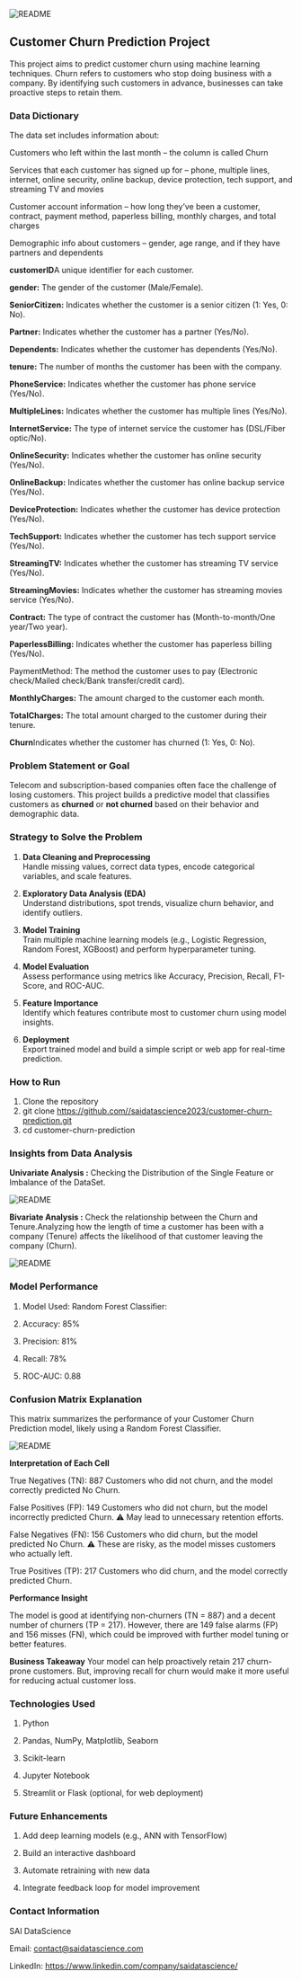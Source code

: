 
![README](https://github.com/saidatascience2023/DataScienceGuidedProject/blob/main/Classification%20Projects/Customer%20Churn%20Project/images/churn.jpeg)

## Customer Churn Prediction Project

This project aims to predict customer churn using machine learning techniques. Churn refers to customers who stop doing business with a company. By identifying such customers in advance, businesses can take proactive steps to retain them.

### Data Dictionary
The data set includes information about:

Customers who left within the last month – the column is called Churn

Services that each customer has signed up for – phone, multiple lines, internet, online security, online backup, device protection, tech support, and streaming TV and movies

Customer account information – how long they’ve been a customer, contract, payment method, paperless billing, monthly charges, and total charges

Demographic info about customers – gender, age range, and if they have partners and dependents

**customerID**A unique identifier for each customer.

**gender:** The gender of the customer (Male/Female).

**SeniorCitizen:** Indicates whether the customer is a senior citizen (1: Yes, 0: No).

**Partner:** Indicates whether the customer has a partner (Yes/No).

**Dependents:** Indicates whether the customer has dependents (Yes/No).

**tenure:** The number of months the customer has been with the company.

**PhoneService:** Indicates whether the customer has phone service (Yes/No).

**MultipleLines:** Indicates whether the customer has multiple lines (Yes/No).

**InternetService:** The type of internet service the customer has (DSL/Fiber optic/No).

**OnlineSecurity:** Indicates whether the customer has online security (Yes/No).

**OnlineBackup:** Indicates whether the customer has online backup service (Yes/No).

**DeviceProtection:** Indicates whether the customer has device protection (Yes/No).

**TechSupport:** Indicates whether the customer has tech support service (Yes/No).

**StreamingTV:** Indicates whether the customer has streaming TV service (Yes/No).

**StreamingMovies:** Indicates whether the customer has streaming movies service (Yes/No).

**Contract:** The type of contract the customer has (Month-to-month/One year/Two year).

**PaperlessBilling:** Indicates whether the customer has paperless billing (Yes/No).

PaymentMethod: The method the customer uses to pay (Electronic check/Mailed check/Bank transfer/credit card).

**MonthlyCharges:** The amount charged to the customer each month.

**TotalCharges:** The total amount charged to the customer during their tenure.

**Churn**Indicates whether the customer has churned (1: Yes, 0: No).

### Problem Statement or Goal 

Telecom and subscription-based companies often face the challenge of losing customers. This project builds a predictive model that classifies customers as **churned** or **not churned** based on their behavior and demographic data.

### Strategy to Solve the Problem

1. **Data Cleaning and Preprocessing**  
  Handle missing values, correct data types, encode categorical variables, and scale features.

2. **Exploratory Data Analysis (EDA)**  
  Understand distributions, spot trends, visualize churn behavior, and identify outliers.

3. **Model Training**  
  Train multiple machine learning models (e.g., Logistic Regression, Random Forest, XGBoost) and perform hyperparameter tuning.

4. **Model Evaluation**  
  Assess performance using metrics like Accuracy, Precision, Recall, F1-Score, and ROC-AUC.

5. **Feature Importance**  
  Identify which features contribute most to customer churn using model insights.

6. **Deployment**  
  Export trained model and build a simple script or web app for real-time prediction.

### How to Run

1. Clone the repository  
2. git clone https://github.com//saidatascience2023/customer-churn-prediction.git
3. cd customer-churn-prediction

### Insights from Data Analysis

**Univariate Analysis :** Checking the Distribution of the Single Feature or Imbalance of the DataSet.

![README](https://github.com/saidatascience2023/DataScienceGuidedProject/blob/main/Classification%20Projects/Customer%20Churn%20Project/images/Random-Forest-Classifier-Customer_Churn-ipynb-Colab-04-10-2025_04_58_PM.png)

**Bivariate Analysis :** Check the relationship between the Churn and Tenure.Analyzing how the length of time a customer has been with a company (Tenure) affects the likelihood of that customer leaving the company (Churn).

![README](https://github.com/saidatascience2023/DataScienceGuidedProject/blob/main/Classification%20Projects/Customer%20Churn%20Project/images/Random-Forest-Classifier-Customer_Churn-ipynb-Colab-04-10-2025_05_27_PM.png)

### Model Performance

1. Model Used: Random Forest Classifier:

2. Accuracy: 85%

3. Precision: 81%

4. Recall: 78%

5. ROC-AUC: 0.88

### Confusion Matrix Explanation
This matrix summarizes the performance of your Customer Churn Prediction model, likely using a Random Forest Classifier.

![README](https://github.com/saidatascience2023/DataScienceGuidedProject/blob/main/Classification%20Projects/Customer%20Churn%20Project/images/Random-Forest-Classifier-Customer_Churn-ipynb-Colab-04-10-2025_05_31_PM.png)

**Interpretation of Each Cell**

True Negatives (TN): 887
Customers who did not churn, and the model correctly predicted No Churn.

False Positives (FP): 149
Customers who did not churn, but the model incorrectly predicted Churn.
⚠️ May lead to unnecessary retention efforts.

False Negatives (FN): 156
Customers who did churn, but the model predicted No Churn.
⚠️ These are risky, as the model misses customers who actually left.

True Positives (TP): 217
Customers who did churn, and the model correctly predicted Churn.

**Performance Insight**

The model is good at identifying non-churners (TN = 887) and a decent number of churners (TP = 217).
However, there are 149 false alarms (FP) and 156 misses (FN), which could be improved with further model tuning or better features.

**Business Takeaway**
Your model can help proactively retain 217 churn-prone customers.
But, improving recall for churn would make it more useful for reducing actual customer loss.

### Technologies Used

1. Python

2. Pandas, NumPy, Matplotlib, Seaborn

3. Scikit-learn

4. Jupyter Notebook

5. Streamlit or Flask (optional, for web deployment)

### Future Enhancements

1. Add deep learning models (e.g., ANN with TensorFlow)

2. Build an interactive dashboard

3. Automate retraining with new data

4. Integrate feedback loop for model improvement

### Contact Information
SAI DataScience

Email: contact@saidatascience.com

LinkedIn: https://www.linkedin.com/company/saidatascience/

